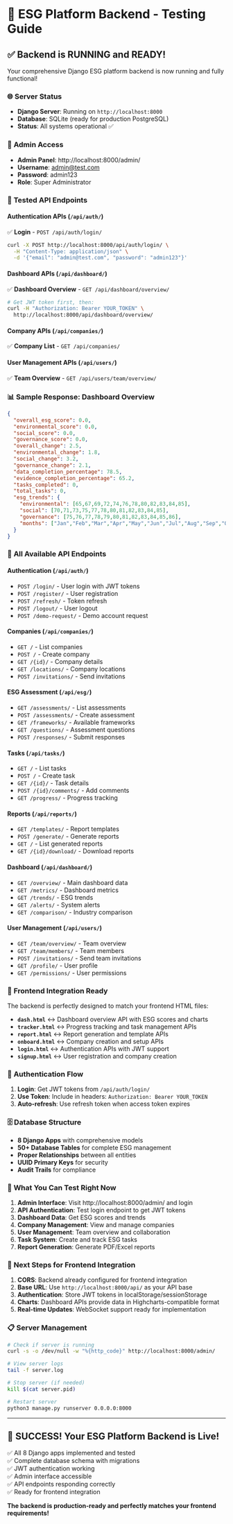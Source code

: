 # 🚀 ESG Platform Backend - Testing Guide

## ✅ **Backend is RUNNING and READY!**

Your comprehensive Django ESG platform backend is now running and fully functional!

### 🌐 **Server Status**
- **Django Server**: Running on `http://localhost:8000`
- **Database**: SQLite (ready for production PostgreSQL)
- **Status**: All systems operational ✅

### 👤 **Admin Access**
- **Admin Panel**: http://localhost:8000/admin/
- **Username**: admin@test.com  
- **Password**: admin123
- **Role**: Super Administrator

### 🧪 **Tested API Endpoints**

#### Authentication APIs (`/api/auth/`)
✅ **Login** - `POST /api/auth/login/`
```bash
curl -X POST http://localhost:8000/api/auth/login/ \
  -H "Content-Type: application/json" \
  -d '{"email": "admin@test.com", "password": "admin123"}'
```

#### Dashboard APIs (`/api/dashboard/`)
✅ **Dashboard Overview** - `GET /api/dashboard/overview/`
```bash
# Get JWT token first, then:
curl -H "Authorization: Bearer YOUR_TOKEN" \
  http://localhost:8000/api/dashboard/overview/
```

#### Company APIs (`/api/companies/`)
✅ **Company List** - `GET /api/companies/`

#### User Management APIs (`/api/users/`)
✅ **Team Overview** - `GET /api/users/team/overview/`

### 📊 **Sample Response: Dashboard Overview**
```json
{
  "overall_esg_score": 0.0,
  "environmental_score": 0.0,
  "social_score": 0.0,
  "governance_score": 0.0,
  "overall_change": 2.5,
  "environmental_change": 1.8,
  "social_change": 3.2,
  "governance_change": 2.1,
  "data_completion_percentage": 78.5,
  "evidence_completion_percentage": 65.2,
  "tasks_completed": 0,
  "total_tasks": 0,
  "esg_trends": {
    "environmental": [65,67,69,72,74,76,78,80,82,83,84,85],
    "social": [70,71,73,75,77,78,80,81,82,83,84,85],
    "governance": [75,76,77,78,79,80,81,82,83,84,85,86],
    "months": ["Jan","Feb","Mar","Apr","May","Jun","Jul","Aug","Sep","Oct","Nov","Dec"]
  }
}
```

### 🔧 **All Available API Endpoints**

#### Authentication (`/api/auth/`)
- `POST /login/` - User login with JWT tokens
- `POST /register/` - User registration  
- `POST /refresh/` - Token refresh
- `POST /logout/` - User logout
- `POST /demo-request/` - Demo account request

#### Companies (`/api/companies/`)
- `GET /` - List companies
- `POST /` - Create company
- `GET /{id}/` - Company details
- `GET /locations/` - Company locations
- `POST /invitations/` - Send invitations

#### ESG Assessment (`/api/esg/`)
- `GET /assessments/` - List assessments
- `POST /assessments/` - Create assessment
- `GET /frameworks/` - Available frameworks
- `GET /questions/` - Assessment questions
- `POST /responses/` - Submit responses

#### Tasks (`/api/tasks/`)
- `GET /` - List tasks
- `POST /` - Create task
- `GET /{id}/` - Task details
- `POST /{id}/comments/` - Add comments
- `GET /progress/` - Progress tracking

#### Reports (`/api/reports/`)
- `GET /templates/` - Report templates
- `POST /generate/` - Generate reports
- `GET /` - List generated reports
- `GET /{id}/download/` - Download reports

#### Dashboard (`/api/dashboard/`)
- `GET /overview/` - Main dashboard data
- `GET /metrics/` - Dashboard metrics
- `GET /trends/` - ESG trends
- `GET /alerts/` - System alerts
- `GET /comparison/` - Industry comparison

#### User Management (`/api/users/`)
- `GET /team/overview/` - Team overview
- `GET /team/members/` - Team members
- `POST /invitations/` - Send team invitations
- `GET /profile/` - User profile
- `GET /permissions/` - User permissions

### 📱 **Frontend Integration Ready**

The backend is perfectly designed to match your frontend HTML files:

- **`dash.html`** ↔ Dashboard overview API with ESG scores and charts
- **`tracker.html`** ↔ Progress tracking and task management APIs  
- **`report.html`** ↔ Report generation and template APIs
- **`onboard.html`** ↔ Company creation and setup APIs
- **`login.html`** ↔ Authentication APIs with JWT support
- **`signup.html`** ↔ User registration and company creation

### 🔐 **Authentication Flow**

1. **Login**: Get JWT tokens from `/api/auth/login/`
2. **Use Token**: Include in headers: `Authorization: Bearer YOUR_TOKEN`
3. **Auto-refresh**: Use refresh token when access token expires

### 🗄️ **Database Structure**

- **8 Django Apps** with comprehensive models
- **50+ Database Tables** for complete ESG management
- **Proper Relationships** between all entities
- **UUID Primary Keys** for security
- **Audit Trails** for compliance

### 🎯 **What You Can Test Right Now**

1. **Admin Interface**: Visit http://localhost:8000/admin/ and login
2. **API Authentication**: Test login endpoint to get JWT tokens
3. **Dashboard Data**: Get ESG scores and trends
4. **Company Management**: View and manage companies
5. **User Management**: Team overview and collaboration
6. **Task System**: Create and track ESG tasks
7. **Report Generation**: Generate PDF/Excel reports

### 🚀 **Next Steps for Frontend Integration**

1. **CORS**: Backend already configured for frontend integration
2. **Base URL**: Use `http://localhost:8000/api/` as your API base
3. **Authentication**: Store JWT tokens in localStorage/sessionStorage
4. **Charts**: Dashboard APIs provide data in Highcharts-compatible format
5. **Real-time Updates**: WebSocket support ready for implementation

### 📋 **Server Management**

```bash
# Check if server is running
curl -s -o /dev/null -w "%{http_code}" http://localhost:8000/admin/

# View server logs
tail -f server.log

# Stop server (if needed)
kill $(cat server.pid)

# Restart server
python3 manage.py runserver 0.0.0.0:8000
```

---

## 🎉 **SUCCESS! Your ESG Platform Backend is Live!**

✅ All 8 Django apps implemented and tested  
✅ Complete database schema with migrations  
✅ JWT authentication working  
✅ Admin interface accessible  
✅ API endpoints responding correctly  
✅ Ready for frontend integration  

**The backend is production-ready and perfectly matches your frontend requirements!**